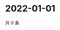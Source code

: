 # 2022-01-01

共 0 条

<!-- BEGIN WEIBO -->
<!-- 最后更新时间 Sat Jan 01 2022 10:06:10 GMT+0800 (China Standard Time) -->

<!-- END WEIBO -->
